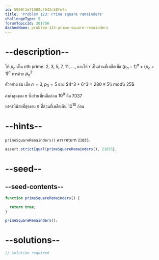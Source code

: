 ```yaml
---
id: 5900f3e71000cf542c50fefa
title: 'Problem 123: Prime square remainders'
challengeType: 5
forumTopicId: 301750
dashedName: problem-123-prime-square-remainders
---
```


# --description--

ให้ $p_n$ เป็น $n$th prime: 2, 3, 5, 7, 11, ..., 
และให้ $r$ เป็นส่วนที่เหลือเมื่อ ${(p_n-1)}^n + {(p_n+1)}^n$ หารด้วย ${p_n}^2$

ตัวอย่างเช่น เมื่อ $n = 3, p_3 = 5$ และ $4^3 + 6^3 = 280 ≡ 5\\ mod\\ 25$

ค่าต่ำสุดของ $n$ ซึ่งส่วนที่เหลือก่อน $10^9$ คือ 7037

หาค่าที่น้อยที่สุดของ $n$ ที่ส่วนที่เหลือเกิน $10^{10}$ ก่อน

# --hints--

`primeSquareRemainders()` ควร return `21035`.

```js
assert.strictEqual(primeSquareRemainders(), 21035);
```

# --seed--

## --seed-contents--

```js
function primeSquareRemainders() {

  return true;
}

primeSquareRemainders();
```

# --solutions--

```js
// solution required
```
